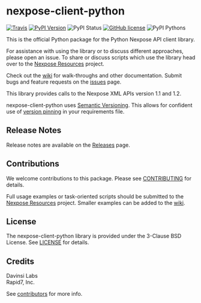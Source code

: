# nexpose-client-python
[![Travis](https://img.shields.io/travis/rapid7/nexpose-client-python.svg)](https://travis-ci.org/rapid7/nexpose-client-python) [![PyPI Version](https://img.shields.io/pypi/v/nexpose.svg)](https://pypi.python.org/pypi/nexpose) ![PyPI Status](https://img.shields.io/pypi/status/nexpose.svg) [![GitHub license](https://img.shields.io/badge/license-BSD-blue.svg)](https://raw.githubusercontent.com/rapid7/nexpose-client-python/master/LICENSE) ![PyPI Pythons](https://img.shields.io/pypi/pyversions/nexpose.svg)

This is the official Python package for the Python Nexpose API client library.

For assistance with using the library or to discuss different approaches, please open an issue. To share or discuss scripts which use the library head over to the [Nexpose Resources](https://github.com/rapid7/nexpose-resources) project.

Check out the [wiki](https://github.com/rapid7/nexpose-client-python/wiki) for walk-throughs and other documentation. Submit bugs and feature requests on the [issues](https://github.com/rapid7/nexpose-client-python/issues) page.

This library provides calls to the Nexpose XML APIs version 1.1 and 1.2.

nexpose-client-python uses [Semantic Versioning](http://semver.org/). This allows for confident use of [version pinning](https://www.python.org/dev/peps/pep-0440/#version-specifiers) in your requirements file.

## Release Notes

Release notes are available on the [Releases](https://github.com/rapid7/nexpose-client-python/releases) page.

## Contributions

We welcome contributions to this package. Please see [CONTRIBUTING](.github/CONTRIBUTING.md) for details.

Full usage examples or task-oriented scripts should be submitted to the [Nexpose Resources](https://github.com/rapid7/nexpose-resources) project. Smaller examples can be added to the [wiki](https://github.com/rapid7/nexpose-client-python/wiki).

## License

The nexpose-client-python library is provided under the 3-Clause BSD License. See [LICENSE](./LICENSE) for details.

## Credits
Davinsi Labs  
Rapid7, Inc.  

See [contributors](./contributors.md) for more info.
